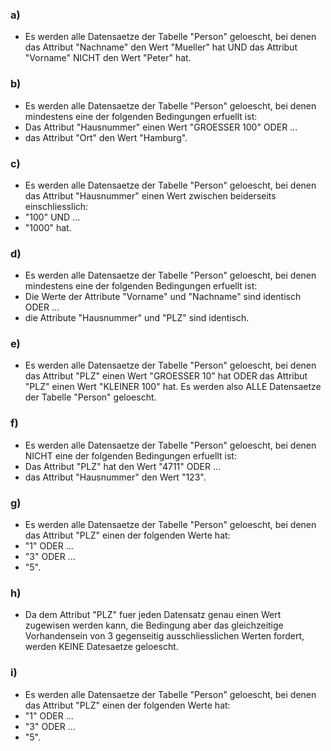 ### a)
- Es werden alle Datensaetze der Tabelle "Person" geloescht, bei denen das Attribut "Nachname" den Wert "Mueller" hat UND das Attribut "Vorname" NICHT den Wert "Peter" hat.

### b)
- Es werden alle Datensaetze der Tabelle "Person" geloescht, bei denen mindestens eine der folgenden Bedingungen erfuellt ist:
- Das Attribut "Hausnummer" einen Wert "GROESSER 100" ODER ...
- das Attribut "Ort" den Wert "Hamburg".

### c)
- Es werden alle Datensaetze der Tabelle "Person" geloescht, bei denen das Attribut "Hausnummer" einen Wert zwischen beiderseits einschliesslich:
- "100" UND ...
- "1000" hat.

### d)
- Es werden alle Datensaetze der Tabelle "Person" geloescht, bei denen mindestens eine der folgenden Bedingungen erfuellt ist:
- Die Werte der Attribute "Vorname" und "Nachname" sind identisch ODER ...
- die Attribute "Hausnummer" und "PLZ" sind identisch.

### e)
- Es werden alle Datensaetze der Tabelle "Person" geloescht, bei denen das Attribut "PLZ" einen Wert "GROESSER 10" hat ODER das Attribut "PLZ" einen Wert "KLEINER 100" hat. Es werden also ALLE Datensaetze der Tabelle "Person" geloescht.

### f)
- Es werden alle Datensaetze der Tabelle "Person" geloescht, bei denen NICHT eine der folgenden Bedingungen erfuellt ist:
- Das Attribut "PLZ" hat den Wert "4711" ODER ...
- das Attribut "Hausnummer" den Wert "123".

### g)
- Es werden alle Datensaetze der Tabelle "Person" geloescht, bei denen das Attribut "PLZ" einen der folgenden Werte hat:
- "1" ODER ...
- "3" ODER ...
- "5".

### h)
- Da dem Attribut "PLZ" fuer jeden Datensatz genau einen Wert zugewisen werden kann, die Bedingung aber das gleichzeitige Vorhandensein von 3 gegenseitig ausschliesslichen Werten fordert, werden KEINE Datesaetze geloescht.

### i)
- Es werden alle Datensaetze der Tabelle "Person" geloescht, bei denen das Attribut "PLZ" einen der folgenden Werte hat:
- "1" ODER ...
- "3" ODER ...
- "5". 
